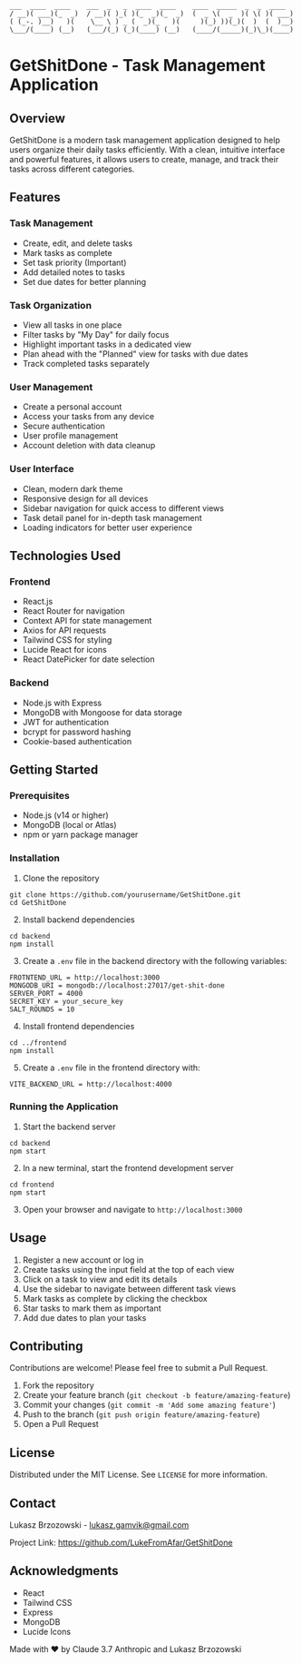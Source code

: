 `___  ____  ____    ___  _   _  ____  ____    ____  _____  _  _  ____ 
 / __)( ___)(_  _)  / __)( )_( )(_  _)(_  _)  (  _ \(  _  )( \( )( ___)
( (_-. )__)   )(    \__ \ ) _ (  _)(_   )(     )(_) ))(_)(  )  (  )__) 
 \___/(____) (__)   (___/(_) (_)(____) (__)   (____/(_____)(_)\_)(____)`

# GetShitDone - Task Management Application

## Overview
GetShitDone is a modern task management application designed to help users organize their daily tasks efficiently. With a clean, intuitive interface and powerful features, it allows users to create, manage, and track their tasks across different categories.

## Features

### Task Management
* Create, edit, and delete tasks
* Mark tasks as complete
* Set task priority (Important)
* Add detailed notes to tasks
* Set due dates for better planning

### Task Organization
* View all tasks in one place
* Filter tasks by "My Day" for daily focus
* Highlight important tasks in a dedicated view
* Plan ahead with the "Planned" view for tasks with due dates
* Track completed tasks separately

### User Management
* Create a personal account
* Access your tasks from any device
* Secure authentication
* User profile management
* Account deletion with data cleanup

### User Interface
* Clean, modern dark theme
* Responsive design for all devices
* Sidebar navigation for quick access to different views
* Task detail panel for in-depth task management
* Loading indicators for better user experience

## Technologies Used

### Frontend
* React.js
* React Router for navigation
* Context API for state management
* Axios for API requests
* Tailwind CSS for styling
* Lucide React for icons
* React DatePicker for date selection

### Backend
* Node.js with Express
* MongoDB with Mongoose for data storage
* JWT for authentication
* bcrypt for password hashing
* Cookie-based authentication

## Getting Started

### Prerequisites
* Node.js (v14 or higher)
* MongoDB (local or Atlas)
* npm or yarn package manager

### Installation
1. Clone the repository
```
git clone https://github.com/yourusername/GetShitDone.git
cd GetShitDone
```

2. Install backend dependencies
```
cd backend
npm install
```

3. Create a `.env` file in the backend directory with the following variables:
```
FROTNTEND_URL = http://localhost:3000
MONGODB_URI = mongodb://localhost:27017/get-shit-done
SERVER_PORT = 4000
SECRET_KEY = your_secure_key
SALT_ROUNDS = 10
```

4. Install frontend dependencies
```
cd ../frontend
npm install
```

5. Create a `.env` file in the frontend directory with:
```
VITE_BACKEND_URL = http://localhost:4000
```

### Running the Application
1. Start the backend server
```
cd backend
npm start
```

2. In a new terminal, start the frontend development server
```
cd frontend
npm start
```

3. Open your browser and navigate to `http://localhost:3000`

## Usage
1. Register a new account or log in
2. Create tasks using the input field at the top of each view
3. Click on a task to view and edit its details
4. Use the sidebar to navigate between different task views
5. Mark tasks as complete by clicking the checkbox
6. Star tasks to mark them as important
7. Add due dates to plan your tasks

## Contributing
Contributions are welcome! Please feel free to submit a Pull Request.
1. Fork the repository
2. Create your feature branch (`git checkout -b feature/amazing-feature`)
3. Commit your changes (`git commit -m 'Add some amazing feature'`)
4. Push to the branch (`git push origin feature/amazing-feature`)
5. Open a Pull Request

## License
Distributed under the MIT License. See `LICENSE` for more information.

## Contact
Lukasz Brzozowski - lukasz.gamvik@gmail.com

Project Link: https://github.com/LukeFromAfar/GetShitDone

## Acknowledgments
* React
* Tailwind CSS
* Express
* MongoDB
* Lucide Icons

Made with ❤️ by Claude 3.7 Anthropic and Lukasz Brzozowski
